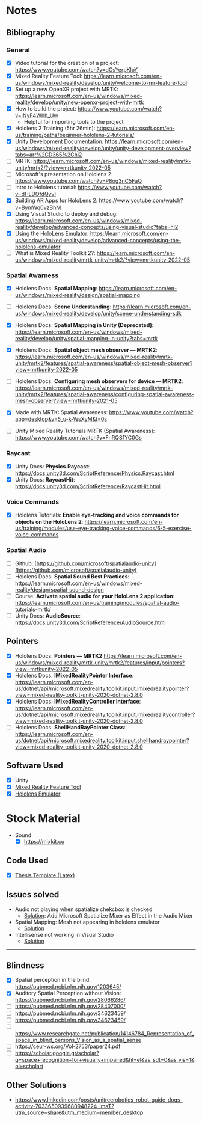 # Notes
## Bibliography

### General
- [x] Video tutorial for the creation of a project: https://www.youtube.com/watch?v=dOsYerpKloY
- [x] Mixed Reality Feature Tool: https://learn.microsoft.com/en-us/windows/mixed-reality/develop/unity/welcome-to-mr-feature-tool
- [x] Set up a new OpenXR project with MRTK: https://learn.microsoft.com/en-us/windows/mixed-reality/develop/unity/new-openxr-project-with-mrtk
- [x] How to build the project: https://www.youtube.com/watch?v=jNyF4Whh_Uw
  - Helpful for importing tools to the project
- [x] Hololens 2 Training (5hr 26min): https://learn.microsoft.com/en-us/training/paths/beginner-hololens-2-tutorials/
- [x] Unity Development Documentation: https://learn.microsoft.com/en-us/windows/mixed-reality/develop/unity/unity-development-overview?tabs=arr%2CD365%2Chl2
- [ ] MRTK: https://learn.microsoft.com/en-us/windows/mixed-reality/mrtk-unity/mrtk2/?view=mrtkunity-2022-05
- [ ] Microsoft's presentation on Hololens 2: https://www.youtube.com/watch?v=P8og3nC5FaQ
- [ ] Intro to Hololens tutorial: https://www.youtube.com/watch?v=dHLDOfdQyvI
- [x] Building AR Apps for HoloLens 2: https://www.youtube.com/watch?v=BymWq0vzBhM
- [x] Using Visual Studio to deploy and debug: https://learn.microsoft.com/en-us/windows/mixed-reality/develop/advanced-concepts/using-visual-studio?tabs=hl2
- [x] Using the HoloLens Emulator: https://learn.microsoft.com/en-us/windows/mixed-reality/develop/advanced-concepts/using-the-hololens-emulator
- [ ] What is Mixed Reality Toolkit 2?: https://learn.microsoft.com/en-us/windows/mixed-reality/mrtk-unity/mrtk2/?view=mrtkunity-2022-05

### Spatial Awarness
- [x] Hololens Docs: **Spatial Mapping**: https://learn.microsoft.com/en-us/windows/mixed-reality/design/spatial-mapping
- [ ] Hololens Docs: **Scene Understanding**: https://learn.microsoft.com/en-us/windows/mixed-reality/develop/unity/scene-understanding-sdk
- [x] Hololens Docs: **Spatial Mapping in Unity (Deprecated)**: https://learn.microsoft.com/en-us/windows/mixed-reality/develop/unity/spatial-mapping-in-unity?tabs=mrtk
- [x] Hololens Docs: **Spatial object mesh observer — MRTK2**: https://learn.microsoft.com/en-us/windows/mixed-reality/mrtk-unity/mrtk2/features/spatial-awareness/spatial-object-mesh-observer?view=mrtkunity-2022-05
- [ ] Hololens Docs: **Configuring mesh observers for device — MRTK2**: https://learn.microsoft.com/en-us/windows/mixed-reality/mrtk-unity/mrtk2/features/spatial-awareness/configuring-spatial-awareness-mesh-observer?view=mrtkunity-2021-05

- [x] Made with MRTK: Spatial Awareness: https://www.youtube.com/watch?app=desktop&v=5_u-k-WsXyM&t=0s
- [ ] Unity Mixed Reality Tutorials MRTK (Spatial Awareness): https://www.youtube.com/watch?v=FnRQS1YC0Gs

### Raycast
- [x] Unity Docs: **Physics.Raycast**: https://docs.unity3d.com/ScriptReference/Physics.Raycast.html
- [x] Unity Docs: **RaycastHit**: https://docs.unity3d.com/ScriptReference/RaycastHit.html

### Voice Commands
- [x] Hololens Tutorials: **Enable eye-tracking and voice commands for objects on the HoloLens 2**: https://learn.microsoft.com/en-us/training/modules/use-eye-tracking-voice-commands/6-5-exercise-voice-commands

### Spatial Audio
- [ ] Github: [https://github.com/microsoft/spatialaudio-unity](https://github.com/microsoft/spatialaudio-unity)
- [ ] Hololens Docs: **Spatial Sound Best Practices**: https://learn.microsoft.com/en-us/windows/mixed-reality/design/spatial-sound-design
- [ ] Course: **Activate spatial audio for your HoloLens 2 application**: https://learn.microsoft.com/en-us/training/modules/spatial-audio-tutorials-mrtk/
- [ ] Unity Docs: **AudioSource**: https://docs.unity3d.com/ScriptReference/AudioSource.html

## Pointers
- [x] Hololens Docs: **Pointers — MRTK2** https://learn.microsoft.com/en-us/windows/mixed-reality/mrtk-unity/mrtk2/features/input/pointers?view=mrtkunity-2022-05
- [x] Hololens Docs: **IMixedRealityPointer Interface**: https://learn.microsoft.com/en-us/dotnet/api/microsoft.mixedreality.toolkit.input.imixedrealitypointer?view=mixed-reality-toolkit-unity-2020-dotnet-2.8.0
- [x] Hololens Docs: **IMixedRealityController Interface**: https://learn.microsoft.com/en-us/dotnet/api/microsoft.mixedreality.toolkit.input.imixedrealitycontroller?view=mixed-reality-toolkit-unity-2020-dotnet-2.8.0
- [ ] Hololens Docs: **ShellHandRayPointer Class**: https://learn.microsoft.com/en-us/dotnet/api/microsoft.mixedreality.toolkit.input.shellhandraypointer?view=mixed-reality-toolkit-unity-2020-dotnet-2.8.0

## Software Used
- [x] Unity
- [x] [Mixed Reality Feature Tool](https://www.microsoft.com/en-us/download/details.aspx?id=102778)
- [x] [Hololens Emulator](https://learn.microsoft.com/en-us/windows/mixed-reality/develop/advanced-concepts/using-the-hololens-emulator)

# Stock Material
- Sound
  - [x] https://mixkit.co

## Code Used
- [x] [Thesis Template (Latex)](https://github.com/eparon/ece-upatras-thesis-template)

## Issues solved
- Audio not playing when spatialize chekcbox is checked
  - [Solution](https://github.com/microsoft/MixedRealityToolkit-Unity/discussions/11334): Add Microsoft Spatialize Mixer as Effect in the Audio Mixer
- Spatial Mapping: Mesh not appearing in hololens emulator
  - [Solution](https://github.com/microsoft/MixedRealityToolkit-Unity/issues/10417)
- Intellisense not working in Visual Studio
  - [Solution](https://forum.unity.com/threads/intellisense-not-working-with-visual-studio-fix.836599/)

---

## Blindness
- [x] Spatial perception in the blind: https://pubmed.ncbi.nlm.nih.gov/1203645/
- [x] Auditory Spatial Perception without Vision: https://pubmed.ncbi.nlm.nih.gov/28066286/
- [ ] https://pubmed.ncbi.nlm.nih.gov/28407000/
- [ ] https://pubmed.ncbi.nlm.nih.gov/34623459/
- [ ] https://pubmed.ncbi.nlm.nih.gov/34623459/
- [ ] https://www.researchgate.net/publication/14146784_Representation_of_space_in_blind_persons_Vision_as_a_spatial_sense
- [ ] https://ceur-ws.org/Vol-2753/paper24.pdf
- [ ] https://scholar.google.gr/scholar?q=space+recognition+for+visually+impaired&hl=el&as_sdt=0&as_vis=1&oi=scholart

## Other Solutions
- https://www.linkedin.com/posts/unitreerobotics_robot-guide-dogs-activity-7033650939680948224-ImaT?utm_source=share&utm_medium=member_desktop